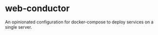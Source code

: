 # web-conductor

An opinionated configuration for docker-compose to deploy services on a single server.

